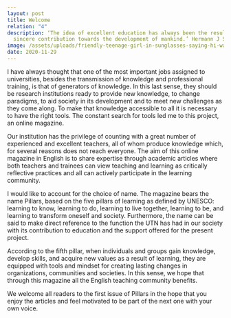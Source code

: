 ```yaml
---
layout: post
title: Welcome
relation: "4"
description: ‘The idea of excellent education has always been the result of a
  sincere contribution towards the development of mankind.’ Hermann J Steinherr
image: /assets/uploads/friendly-teenage-girl-in-sunglasses-saying-hi-waving-hand-greeting.jpg
date: 2020-11-29
---
```

I have always thought that one of the most important jobs assigned to universities, besides the transmission of knowledge and professional training, is that of generators of knowledge. In this last sense, they should be research institutions ready to provide new knowledge, to change paradigms, to aid society in its development and to meet new challenges as they come along. To make that knowledge accessible to all it is necessary to have the right tools. The constant search for tools led me to this project, an online magazine.

Our institution has the privilege of counting with a great number of experienced and excellent teachers, all of whom produce knowledge which, for several reasons does not reach everyone. The aim of this online magazine in English is to share expertise through academic articles where both teachers and trainees can view teaching and learning as critically reflective practices and all can actively participate in the learning community.

I would like to account for the choice of name. The magazine bears the name Pillars, based on the five pillars of learning as defined by UNESCO: learning to know, learning to do, learning to live together, learning to be, and learning to transform oneself and society. Furthermore, the name can be said to make direct reference to the function the UTN has had in our society with its contribution to education and the support offered for the present project.

According to the fifth pillar, when individuals and groups gain knowledge, develop skills, and acquire new values as a result of learning, they are equipped with tools and mindset for creating lasting changes in organizations, communities and societies. In this sense, we hope that through this magazine all the English teaching community benefits.

We welcome all readers to the first issue of Pillars in the hope that you enjoy the articles and feel motivated to be part of the next one with your own voice.